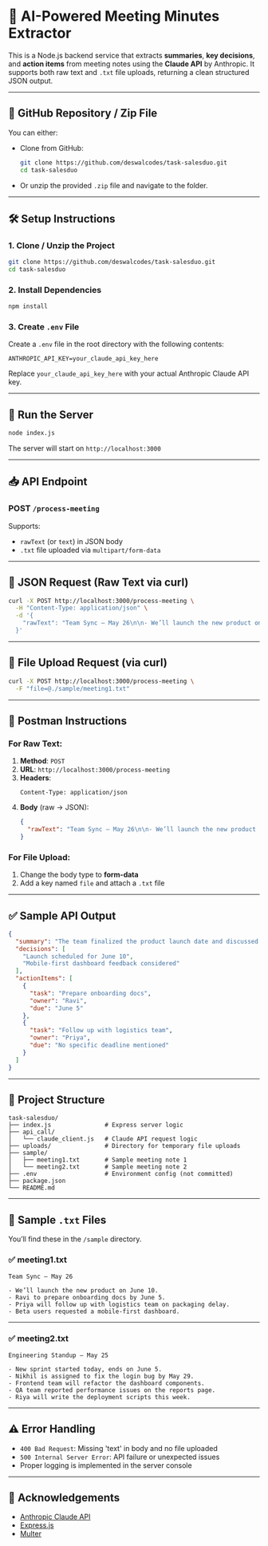 # 🧠 AI-Powered Meeting Minutes Extractor

This is a Node.js backend service that extracts **summaries**, **key decisions**, and **action items** from meeting notes using the **Claude API** by Anthropic. It supports both raw text and `.txt` file uploads, returning a clean structured JSON output.

---

## 📂 GitHub Repository / Zip File

You can either:

- Clone from GitHub:
  ```bash
  git clone https://github.com/deswalcodes/task-salesduo.git
  cd task-salesduo
  ```

- Or unzip the provided `.zip` file and navigate to the folder.

---

## 🛠️ Setup Instructions

### 1. Clone / Unzip the Project

```bash
git clone https://github.com/deswalcodes/task-salesduo.git
cd task-salesduo
```

### 2. Install Dependencies

```bash
npm install
```

### 3. Create `.env` File

Create a `.env` file in the root directory with the following contents:

```env
ANTHROPIC_API_KEY=your_claude_api_key_here
```

Replace `your_claude_api_key_here` with your actual Anthropic Claude API key.

---

## 🚀 Run the Server

```bash
node index.js
```

The server will start on `http://localhost:3000`

---

## 📥 API Endpoint

### POST `/process-meeting`

Supports:

- `rawText` (or `text`) in JSON body  
- `.txt` file uploaded via `multipart/form-data`

---

## 🧾 JSON Request (Raw Text via curl)

```bash
curl -X POST http://localhost:3000/process-meeting \
  -H "Content-Type: application/json" \
  -d '{
    "rawText": "Team Sync – May 26\n\n- We’ll launch the new product on June 10.\n- Ravi to prepare onboarding docs by June 5.\n- Priya will follow up with logistics team on packaging delay.\n- Beta users requested a mobile-first dashboard."
  }'
```

---

## 📁 File Upload Request (via curl)

```bash
curl -X POST http://localhost:3000/process-meeting \
  -F "file=@./sample/meeting1.txt"
```

---

## 🧪 Postman Instructions

### For Raw Text:

1. **Method**: `POST`  
2. **URL**: `http://localhost:3000/process-meeting`  
3. **Headers**:
   ```
   Content-Type: application/json
   ```
4. **Body** (raw → JSON):
   ```json
   {
     "rawText": "Team Sync – May 26\n\n- We’ll launch the new product on June 10.\n- Ravi to prepare onboarding docs by June 5.\n- Priya will follow up with logistics team on packaging delay.\n- Beta users requested a mobile-first dashboard."
   }
   ```

### For File Upload:

1. Change the body type to **form-data**  
2. Add a key named `file` and attach a `.txt` file

---

## ✅ Sample API Output

```json
{
  "summary": "The team finalized the product launch date and discussed onboarding and logistics tasks. Feedback on a mobile-first dashboard was also shared.",
  "decisions": [
    "Launch scheduled for June 10",
    "Mobile-first dashboard feedback considered"
  ],
  "actionItems": [
    {
      "task": "Prepare onboarding docs",
      "owner": "Ravi",
      "due": "June 5"
    },
    {
      "task": "Follow up with logistics team",
      "owner": "Priya",
      "due": "No specific deadline mentioned"
    }
  ]
}
```

---

## 📂 Project Structure

```
task-salesduo/
├── index.js               # Express server logic
├── api_call/
│   └── claude_client.js   # Claude API request logic     
├── uploads/               # Directory for temporary file uploads
├── sample/
│   ├── meeting1.txt       # Sample meeting note 1
│   └── meeting2.txt       # Sample meeting note 2
├── .env                   # Environment config (not committed)
├── package.json
└── README.md
```

---

## 📄 Sample `.txt` Files

You’ll find these in the `/sample` directory.

### ✅ meeting1.txt

```
Team Sync – May 26

- We’ll launch the new product on June 10.
- Ravi to prepare onboarding docs by June 5.
- Priya will follow up with logistics team on packaging delay.
- Beta users requested a mobile-first dashboard.
```

---

### ✅ meeting2.txt

```
Engineering Standup – May 25

- New sprint started today, ends on June 5.
- Nikhil is assigned to fix the login bug by May 29.
- Frontend team will refactor the dashboard components.
- QA team reported performance issues on the reports page.
- Riya will write the deployment scripts this week.
```

---

## ⚠️ Error Handling

- `400 Bad Request`: Missing 'text' in body and no file uploaded
- `500 Internal Server Error`: API failure or unexpected issues
- Proper logging is implemented in the server console

---

## 🤝 Acknowledgements

- [Anthropic Claude API](https://www.anthropic.com/)
- [Express.js](https://expressjs.com/)
- [Multer](https://github.com/expressjs/multer)
